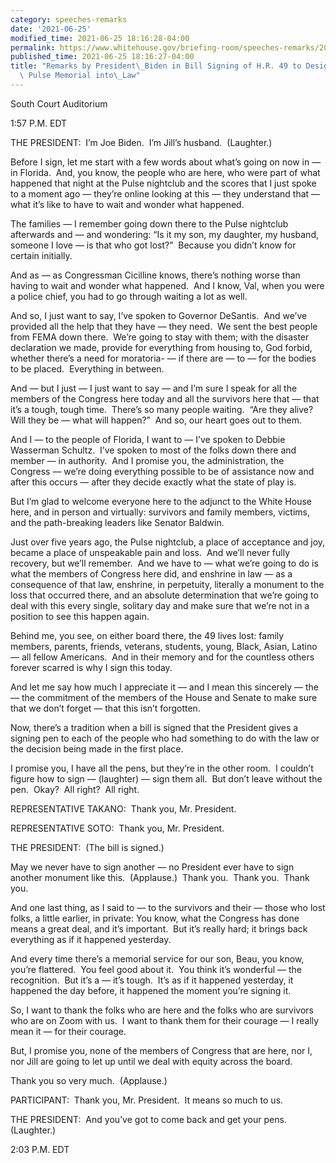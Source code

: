 ```yaml
---
category: speeches-remarks
date: '2021-06-25'
modified_time: 2021-06-25 18:16:28-04:00
permalink: https://www.whitehouse.gov/briefing-room/speeches-remarks/2021/06/25/remarks-by-president-biden-in-bill-signing-of-h-r-49-to-designate-the-national-pulse-memorial-into-law/
published_time: 2021-06-25 18:16:27-04:00
title: "Remarks by President\_Biden in Bill Signing of H.R. 49 to Designate the National\
  \ Pulse Memorial into\_Law"
---
```

 
South Court Auditorium 

  
1:57 P.M. EDT  
  
THE PRESIDENT:  I’m Joe Biden.  I’m Jill’s husband.  (Laughter.)   
  
Before I sign, let me start with a few words about what’s going on now
in — in Florida.  And, you know, the people who are here, who were part
of what happened that night at the Pulse nightclub and the scores that I
just spoke to a moment ago — they’re online looking at this — they
understand that — what it’s like to have to wait and wonder what
happened.   
  
The families — I remember going down there to the Pulse nightclub
afterwards and — and wondering: “Is it my son, my daughter, my husband,
someone I love — is that who got lost?”  Because you didn’t know for
certain initially.   
  
And as — as Congressman Cicilline knows, there’s nothing worse than
having to wait and wonder what happened.  And I know, Val, when you were
a police chief, you had to go through waiting a lot as well.   
  
And so, I just want to say, I’ve spoken to Governor DeSantis.  And we’ve
provided all the help that they have — they need.  We sent the best
people from FEMA down there.  We’re going to stay with them; with the
disaster declaration we made, provide for everything from housing to,
God forbid, whether there’s a need for moratoria- — if there are — to —
for the bodies to be placed.  Everything in between.   
  
And — but I just — I just want to say — and I’m sure I speak for all the
members of the Congress here today and all the survivors here that —
that it’s a tough, tough time.  There’s so many people waiting.  “Are
they alive?  Will they be — what will happen?”  And so, our heart goes
out to them.   
  
And I — to the people of Florida, I want to — I’ve spoken to Debbie
Wasserman Schultz.  I’ve spoken to most of the folks down there and
member — in authority.  And I promise you, the administration, the
Congress — we’re doing everything possible to be of assistance now and
after this occurs — after they decide exactly what the state of play
is.  
  
But I’m glad to welcome everyone here to the adjunct to the White House
here, and in person and virtually: survivors and family members,
victims, and the path-breaking leaders like Senator Baldwin.   
  
Just over five years ago, the Pulse nightclub, a place of acceptance and
joy, became a place of unspeakable pain and loss.  And we’ll never fully
recovery, but we’ll remember.  And we have to — what we’re going to do
is what the members of Congress here did, and enshrine in law — as a
consequence of that law, enshrine, in perpetuity, literally a monument
to the loss that occurred there, and an absolute determination that
we’re going to deal with this every single, solitary day and make sure
that we’re not in a position to see this happen again.   
  
Behind me, you see, on either board there, the 49 lives lost: family
members, parents, friends, veterans, students, young, Black, Asian,
Latino — all fellow Americans.  And in their memory and for the
countless others forever scarred is why I sign this today.   
  
And let me say how much I appreciate it — and I mean this sincerely —
the — the commitment of the members of the House and Senate to make sure
that we don’t forget — that this isn’t forgotten.   
  
Now, there’s a tradition when a bill is signed that the President gives
a signing pen to each of the people who had something to do with the law
or the decision being made in the first place.   
  
I promise you, I have all the pens, but they’re in the other room.  I
couldn’t figure how to sign — (laughter) — sign them all.  But don’t
leave without the pen.  Okay?  All right?  All right.   
  
REPRESENTATIVE TAKANO:  Thank you, Mr. President.

REPRESENTATIVE SOTO:  Thank you, Mr. President.  
  
THE PRESIDENT:  (The bill is signed.)   
  
May we never have to sign another — no President ever have to sign
another monument like this.  (Applause.)  Thank you.  Thank you.  Thank
you.   
  
And one last thing, as I said to — to the survivors and their — those
who lost folks, a little earlier, in private: You know, what the
Congress has done means a great deal, and it’s important.  But it’s
really hard; it brings back everything as if it happened yesterday.   
  
And every time there’s a memorial service for our son, Beau, you know,
you’re flattered.  You feel good about it.  You think it’s wonderful —
the recognition.  But it’s a — it’s tough.  It’s as if it happened
yesterday, it happened the day before, it happened the moment you’re
signing it.   
  
So, I want to thank the folks who are here and the folks who are
survivors who are on Zoom with us.  I want to thank them for their
courage — I really mean it — for their courage.   
  
But, I promise you, none of the members of Congress that are here, nor
I, nor Jill are going to let up until we deal with equity across the
board.   
  
Thank you so very much.  (Applause.)  
  
PARTICIPANT:  Thank you, Mr. President.  It means so much to us.   
  
THE PRESIDENT:  And you’ve got to come back and get your pens. 
(Laughter.)   
  
2:03 P.M. EDT

